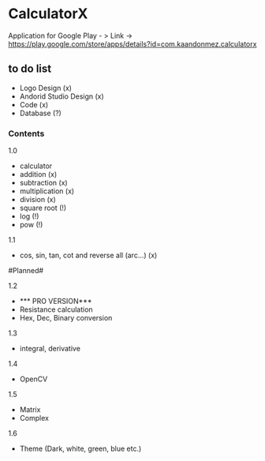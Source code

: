 # CalculatorX
Application for Google Play - > Link -> https://play.google.com/store/apps/details?id=com.kaandonmez.calculatorx


## to do list
- Logo Design (x)  
- Andorid Studio Design (x) 
- Code (x)
- Database (?)

### Contents

1.0
- calculator
- addition (x)
- subtraction (x) 
- multiplication (x)
- division (x)
- square root (!)
-	log (!)
- pow (!)
 
1.1
- cos, sin, tan, cot and reverse all (arc...) (x)  

#Planned#  

1.2
- *** PRO VERSION***
- Resistance calculation
- Hex, Dec, Binary conversion

1.3
- integral, derivative
 
1.4 
- OpenCV

1.5
- Matrix
- Complex

1.6
- Theme (Dark, white, green, blue etc.)

